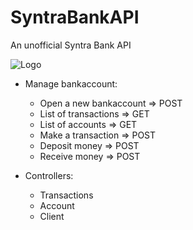 # SyntraBankAPI
An unofficial Syntra Bank API 

![Logo](https://imgur.com/C0y2OPo)


- Manage bankaccount:
  - Open a new bankaccount => POST
  - List of transactions => GET
  - List of accounts => GET
  - Make a transaction => POST
  - Deposit money => POST
  - Receive money => POST
  
- Controllers:
  - Transactions
  - Account
  - Client
